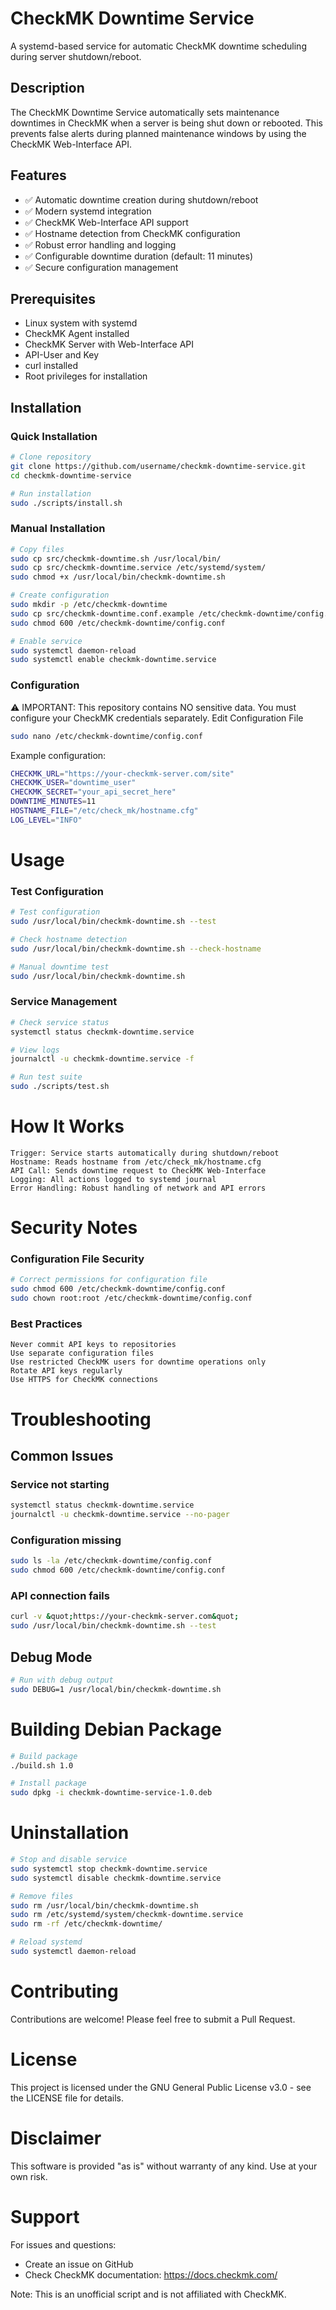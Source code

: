# CheckMK Downtime Service

A systemd-based service for automatic CheckMK downtime scheduling during server shutdown/reboot.

## Description

The CheckMK Downtime Service automatically sets maintenance downtimes in CheckMK when a server is being shut down or rebooted. This prevents false alerts during planned maintenance windows by using the CheckMK Web-Interface API.

## Features

- ✅ Automatic downtime creation during shutdown/reboot
- ✅ Modern systemd integration
- ✅ CheckMK Web-Interface API support
- ✅ Hostname detection from CheckMK configuration
- ✅ Robust error handling and logging
- ✅ Configurable downtime duration (default: 11 minutes)
- ✅ Secure configuration management

## Prerequisites

- Linux system with systemd
- CheckMK Agent installed
- CheckMK Server with Web-Interface API
- API-User and Key
- curl installed
- Root privileges for installation

## Installation

### Quick Installation

```bash
# Clone repository
git clone https://github.com/username/checkmk-downtime-service.git
cd checkmk-downtime-service

# Run installation
sudo ./scripts/install.sh
```

### Manual Installation
```bash
# Copy files
sudo cp src/checkmk-downtime.sh /usr/local/bin/
sudo cp src/checkmk-downtime.service /etc/systemd/system/
sudo chmod +x /usr/local/bin/checkmk-downtime.sh

# Create configuration
sudo mkdir -p /etc/checkmk-downtime
sudo cp src/checkmk-downtime.conf.example /etc/checkmk-downtime/config.conf
sudo chmod 600 /etc/checkmk-downtime/config.conf

# Enable service
sudo systemctl daemon-reload
sudo systemctl enable checkmk-downtime.service
```

### Configuration

⚠️ IMPORTANT: This repository contains NO sensitive data. You must configure your CheckMK credentials separately.
Edit Configuration File
```bash
sudo nano /etc/checkmk-downtime/config.conf
```

Example configuration:
```bash
CHECKMK_URL="https://your-checkmk-server.com/site"
CHECKMK_USER="downtime_user"
CHECKMK_SECRET="your_api_secret_here"
DOWNTIME_MINUTES=11
HOSTNAME_FILE="/etc/check_mk/hostname.cfg"
LOG_LEVEL="INFO"
```

# Usage
### Test Configuration
```bash
# Test configuration
sudo /usr/local/bin/checkmk-downtime.sh --test

# Check hostname detection
sudo /usr/local/bin/checkmk-downtime.sh --check-hostname

# Manual downtime test
sudo /usr/local/bin/checkmk-downtime.sh
```

### Service Management
```bash
# Check service status
systemctl status checkmk-downtime.service

# View logs
journalctl -u checkmk-downtime.service -f

# Run test suite
sudo ./scripts/test.sh
```

# How It Works

    Trigger: Service starts automatically during shutdown/reboot
    Hostname: Reads hostname from /etc/check_mk/hostname.cfg
    API Call: Sends downtime request to CheckMK Web-Interface
    Logging: All actions logged to systemd journal
    Error Handling: Robust handling of network and API errors

# Security Notes
### Configuration File Security
```bash
# Correct permissions for configuration file
sudo chmod 600 /etc/checkmk-downtime/config.conf
sudo chown root:root /etc/checkmk-downtime/config.conf
```

### Best Practices

    Never commit API keys to repositories
    Use separate configuration files
    Use restricted CheckMK users for downtime operations only
    Rotate API keys regularly
    Use HTTPS for CheckMK connections

# Troubleshooting
## Common Issues
### Service not starting
```bash
systemctl status checkmk-downtime.service
journalctl -u checkmk-downtime.service --no-pager
```

### Configuration missing
```bash
sudo ls -la /etc/checkmk-downtime/config.conf
sudo chmod 600 /etc/checkmk-downtime/config.conf
```

### API connection fails
```bash
curl -v &quot;https://your-checkmk-server.com&quot;
sudo /usr/local/bin/checkmk-downtime.sh --test
```

## Debug Mode
```bash
# Run with debug output
sudo DEBUG=1 /usr/local/bin/checkmk-downtime.sh
```

# Building Debian Package
```bash
# Build package
./build.sh 1.0

# Install package
sudo dpkg -i checkmk-downtime-service-1.0.deb
```

# Uninstallation
```bash
# Stop and disable service
sudo systemctl stop checkmk-downtime.service
sudo systemctl disable checkmk-downtime.service

# Remove files
sudo rm /usr/local/bin/checkmk-downtime.sh
sudo rm /etc/systemd/system/checkmk-downtime.service
sudo rm -rf /etc/checkmk-downtime/

# Reload systemd
sudo systemctl daemon-reload
```

# Contributing

Contributions are welcome! Please feel free to submit a Pull Request.

# License

This project is licensed under the GNU General Public License v3.0 - see the LICENSE file for details.

# Disclaimer

This software is provided "as is" without warranty of any kind. Use at your own risk.

# Support

For issues and questions:
- Create an issue on GitHub
- Check CheckMK documentation: https://docs.checkmk.com/

Note: This is an unofficial script and is not affiliated with CheckMK.
